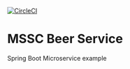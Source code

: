 [![CircleCI](https://circleci.com/gh/dotslash21/mssc-beer-service/tree/master.svg?style=svg)](https://circleci.com/gh/dotslash21/mssc-beer-service/tree/master)

# MSSC Beer Service

Spring Boot Microservice example
